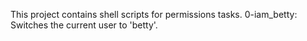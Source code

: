 This project contains shell scripts for permissions tasks.
0-iam_betty: Switches the current user to 'betty'.
